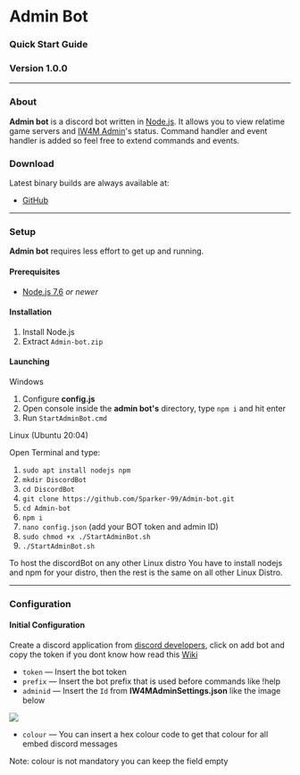 # Admin Bot
### Quick Start Guide
### Version 1.0.0
_______
### About
**Admin bot** is a discord bot written in [Node.js](https://nodejs.org). It allows you to view relatime game servers and [IW4M Admin](https://raidmax.org/IW4MAdmin/)'s status. Command handler and event handler is added so feel free to extend commands and events.
### Download
Latest binary builds are always available at:
- [GitHub](https://github.com/Sparker-99/Admin-bot/releases)


---
### Setup
**Admin bot** requires less effort to get up and running.
#### Prerequisites
* [Node.js 7.6](https://nodejs.org/en/download) *or newer*  
#### Installation
1. Install Node.js
2.  Extract `Admin-bot.zip`  
#### Launching
Windows

1. Configure **config.js**
2. Open console inside the **admin bot's** directory, type `npm i` and hit enter
3. Run `StartAdminBot.cmd`

Linux (Ubuntu 20:04)

Open Terminal and type:
1. `sudo apt install nodejs npm` 
2. `mkdir DiscordBot`
3. `cd DiscordBot`
4. `git clone https://github.com/Sparker-99/Admin-bot.git`
5. `cd Admin-bot`
6. `npm i`
7. `nano config.json` (add your BOT token and admin ID)
8. `sudo chmod +x ./StartAdminBot.sh`
9. `./StartAdminBot.sh`

To host the discordBot on any other Linux distro You have to install nodejs and npm for your distro, then the rest is the same on all other Linux Distro.
___

### Configuration
#### Initial Configuration

Create a discord application from [discord developers](https://discordapp.com/developers/applications), click on add bot and copy the token if you dont know how read this [Wiki](https://github.com/Sparker-99/Admin-bot/wiki/Creating-and-adding-a-bot)

* `token` &mdash; Insert the bot token
* `prefix` &mdash; Insert the bot prefix that is used before commands like !help
* `adminid` &mdash; Insert the `Id` from **IW4MAdminSettings.json** like the image below

![](https://i.ibb.co/mSNc5zk/df.png)

* `colour` &mdash; You can insert a hex colour code to get that colour for all embed discord messages

 Note: colour is not mandatory you can keep the field empty
